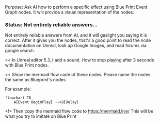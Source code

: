 
Purpose: Ask AI how to perform a specific effect using Blue Print Event Graph nodes. It will provide a visual representation of the nodes.

### Status: Not entirely reliable answers...
Not entirely reliable answers from AI, and it will gaslight you saying it is correct. After it gives you the nodes, that's a good point to read the node documentation on Unreal, look up Google Images, and read forums via google search.

<<
In Unreal editor 5.3, I add a sound. How to stop playing after 3 seconds with Blue Print nodes.

<<
Show me mermaid flow code of these nodes. Please name the nodes the same as Blueprint's nodes.

For example:
```
flowchart TD
    A[Event BeginPlay] -->B[Delay]
```


<!>
Then copy the mermaid flow code to https://mermaid.live/
This will be what you try to imitate on Blue Print